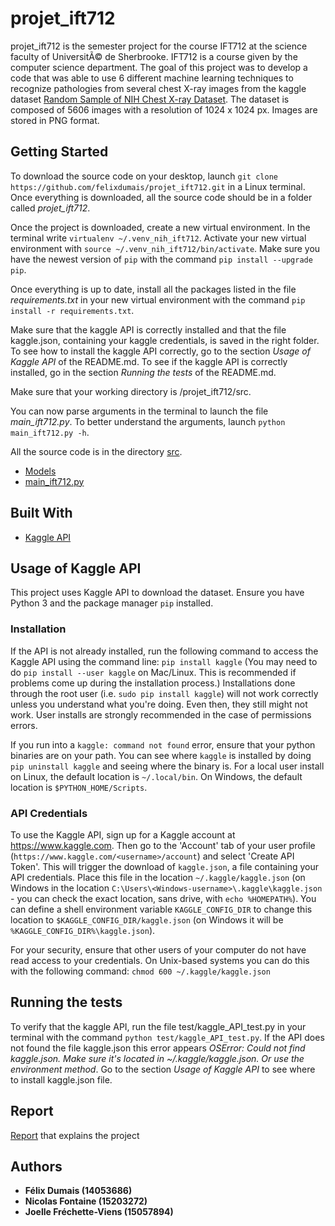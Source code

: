 ﻿# projet_ift712
projet_ift712 is the semester project for the course IFT712 at the science faculty of UniversitÃ© de Sherbrooke. IFT712 is a course given by the computer science department. The goal of this project was to develop a code that was able to use 6 different machine learning techniques to recognize pathologies from several chest X-ray images from the kaggle dataset [Random Sample of NIH Chest X-ray Dataset](https://www.kaggle.com/nih-chest-xrays/sample). The dataset is composed of 5606 images with a resolution of 1024 x 1024 px. Images are stored in PNG format.
## Getting Started
To download the source code on your desktop, launch `git clone https://github.com/felixdumais/projet_ift712.git` in a Linux terminal. Once everything is downloaded, all the source code should be in a folder called *projet_ift712*. 

Once the project is downloaded, create a new virtual environment. In the terminal write `virtualenv ~/.venv_nih_ift712`. Activate your new virtual environment with `source ~/.venv_nih_ift712/bin/activate`. Make sure you have the newest version of `pip` with the command `pip install --upgrade pip`.

Once everything is up to date, install all the packages listed in the file *requirements.txt* in your new virtual environment with the command `pip install -r requirements.txt`. 

Make sure that the kaggle API is correctly installed and that the file kaggle.json, containing your kaggle credentials, is saved in the right folder. To see how to install the kaggle API correctly, go to the section *Usage of Kaggle API* of the README.md. To see if the kaggle API is correctly installed, go in the section *Running the tests* of the README.md.

Make sure that your working directory is /projet_ift712/src.

You can now parse arguments in the terminal to launch the file *main_ift712.py*. To better understand the arguments, launch `python main_ift712.py -h`.

All the source code is in the directory [src](src).
* [Models](src/models)
* [main_ift712.py](src/main_ift712.py)

## Built With
* [Kaggle API](https://github.com/Kaggle/kaggle-api)
## Usage of Kaggle API
This project uses Kaggle API to download the dataset. Ensure you have Python 3 and the package manager `pip` installed.
### Installation
If the API is not already installed, run the following command to access the Kaggle API using the command line:
`pip install kaggle` (You may need to do `pip install --user kaggle` on Mac/Linux.  This is recommended if problems come up during the installation process.) Installations done through the root user (i.e. `sudo pip install kaggle`) will not work correctly unless you understand what you're doing.  Even then, they still might not work.  User installs are strongly recommended in the case of permissions errors.

If you run into a `kaggle: command not found` error, ensure that your python binaries are on your path.  You can see where `kaggle` is installed by doing `pip uninstall kaggle` and seeing where the binary is.  For a local user install on Linux, the default location is `~/.local/bin`.  On Windows, the default location is `$PYTHON_HOME/Scripts`.
### API Credentials
To use the Kaggle API, sign up for a Kaggle account at https://www.kaggle.com. Then go to the 'Account' tab of your user profile (`https://www.kaggle.com/<username>/account`) and select 'Create API Token'. This will trigger the download of `kaggle.json`, a file containing your API credentials. Place this file in the location `~/.kaggle/kaggle.json` (on Windows in the location `C:\Users\<Windows-username>\.kaggle\kaggle.json` - you can check the exact location, sans drive, with `echo %HOMEPATH%`). You can define a shell environment variable `KAGGLE_CONFIG_DIR` to change this location to `$KAGGLE_CONFIG_DIR/kaggle.json` (on Windows it will be `%KAGGLE_CONFIG_DIR%\kaggle.json`).

For your security, ensure that other users of your computer do not have read access to your credentials. On Unix-based systems you can do this with the following command: 
`chmod 600 ~/.kaggle/kaggle.json`
## Running the tests
To verify that the kaggle API, run the file test/kaggle_API_test.py in your terminal with the command `python test/kaggle_API_test.py`. If the API does not found the file kaggle.json this error appears *OSError: Could not find kaggle.json. Make sure it's located in ~/.kaggle/kaggle.json. Or use the environment method*. Go to the section *Usage of Kaggle API* to see where to install kaggle.json file.

## Report
[Report](doc/Rapport_projet_session_IFT712.pdf) that explains the project

## Authors
* **Félix Dumais (14053686)** 
* **Nicolas Fontaine (15203272)** 
* **Joelle Fréchette-Viens (15057894)** 

